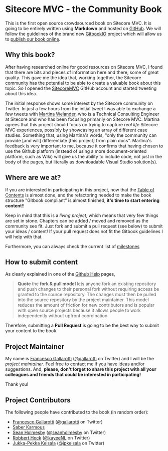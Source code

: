 # Sitecore MVC - the Community Book

This is the first open source crowdsourced book on Sitecore MVC. It is going to be entirely written using **Markdown** and hosted on [GitHub](https://github.com/SitecoreMVC/theBook). We will follow the guidelines of the brand new [GitbookIO](https://github.com/GitbookIO/gitbook) project which will allow us to [publish our book online](https://www.gitbook.io/book/gallarotti/Sitecore-MVC-the-Community-Book).

## Why this book?

After having researched online for good resources on Sitecore MVC, I found that there are bits and pieces of information here and there, some of great quality. This gave me the idea that, working together, the Sitecore community has the potential to be able to create a valuable book about this topic. So I opened the [SitecoreMVC](https://github.com/SitecoreMVC) GitHub account and started tweeting about this idea.

The initial response shows some interest by the Sitecore community on Twitter. In just a few hours from the initial tweet I was able to exchange a few tweets with [Martina Welander](https://twitter.com/mhwelander), who is a Technical Consulting Engineer at Sitecore and who has been focusing primarily on Sitecore MVC. Martina agrees that this project should focus on trying to capture *real life* Sitecore MVC experiences, possibly by showcasing an array of different case studies. Something that, using Martina's words, "only the community can provide [and will] differentiate [this project] from plain docs". Martina's feedback is very important to me, because it confirms that having chosen to use the Github platform (instead of using a more document-oriented platform, such as Wiki) will give us the ability to include code, not just in the body of the pages, but literally as downloadable Visual Studio solution(s).

## Where are we at? 

If you are interested in participating in this project, now that the [Table of Contents](https://github.com/SitecoreMVC/theBook/blob/master/table-of-content.md) is almost done, and the refactoring needed to make the book structure "Gitbook compliant" is almost finished, **it's time to start entering content**!! 

Keep in mind that this is a *living project*, which means that very few things are set in stone. Chapters can be added / moved and removed as the community see fit. Just fork and submit a pull request (see below) to submit your ideas / content! If your pull request does not fit the Gitbook guidelines I will help with that.

Furthermore, you can always check the current list of [milestones](https://github.com/SitecoreMVC/theBook/issues/milestones)

## How to submit content

As clearly explained in one of the [Github Help](https://help.github.com/articles/using-pull-requests) pages,

> **Quote** the **fork & pull model** lets anyone fork an existing repository and push changes to their personal fork without requiring access be granted to the source repository. The changes must then be pulled into the source repository by the project maintainer. This model reduces the amount of friction for new contributors and is popular with open source projects because it allows people to work independently without upfront coordination.

Therefore, submitting a **Pull Request** is going to be the best way to submit your content to the book.

## Project Maintainer

My name is [Francesco Gallarotti](https://github.com/gallarotti) ([@gallarotti](https://www.twitter.com/gallarotti) on Twitter) and I will be the *project maintainer*. Feel free to contact me if you have ideas and/or suggestions. And, **please, don't forget to share this project with all your colleagues and friends that could be interested in participating!**

Thank you!

## Project Contributors

The following people have contributed to the book (in random order):

- [Francesco Gallarotti](https://github.com/gallarotti) ([@gallarotti](https://www.twitter.com/gallarotti) on Twitter)
- [Saber Karmous](https://github.com/saberone)
- [Sean Holmesby](https://github.com/SaintSkeeta) ([@seanholmesby](https://twitter.com/seanholmesby) on Twitter)
- [Robbert Hock](https://github.com/KayeeNL) ([@kayeeNL](https://twitter.com/kayeeNL) on Twitter)
- [Jukka-Pekka Keisala](https://github.com/jpkeisala) ([@jpkeisala](https://twitter.com/jpkeisala) on Twitter)

